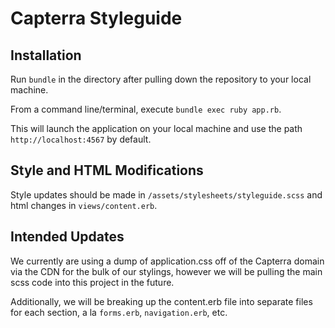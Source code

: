 # Capterra Styleguide

## Installation

Run `bundle` in the directory after pulling down the repository to your local machine.

From a command line/terminal, execute `bundle exec ruby app.rb`.
 
This will launch the application on your local machine and use the path `http://localhost:4567` by default.

## Style and HTML Modifications

Style updates should be made in `/assets/stylesheets/styleguide.scss` and html changes in `views/content.erb`.

## Intended Updates

We currently are using a dump of application.css off of the Capterra domain via the CDN for the bulk of our stylings, however we will be pulling the main scss code into this project in the future.

Additionally, we will be breaking up the content.erb file into separate files for each section, a la `forms.erb`, `navigation.erb`, etc.
